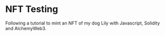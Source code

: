 # NFT Testing

Following a tutorial to mint an NFT of my dog Lily with Javascript, Solidity and AlchemyWeb3. 

